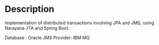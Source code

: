 # Description

Implementation of distributed transactions involving JPA and JMS, using Narayana JTA and Spring Boot.

Database : Oracle
JMS Provider: IBM MQ
